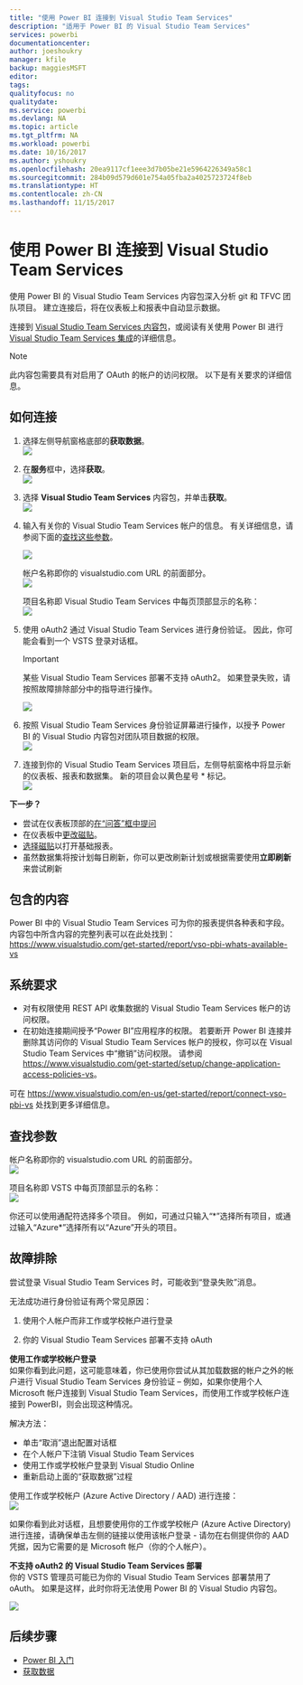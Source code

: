 ```yaml
---
title: "使用 Power BI 连接到 Visual Studio Team Services"
description: "适用于 Power BI 的 Visual Studio Team Services"
services: powerbi
documentationcenter: 
author: joeshoukry
manager: kfile
backup: maggiesMSFT
editor: 
tags: 
qualityfocus: no
qualitydate: 
ms.service: powerbi
ms.devlang: NA
ms.topic: article
ms.tgt_pltfrm: NA
ms.workload: powerbi
ms.date: 10/16/2017
ms.author: yshoukry
ms.openlocfilehash: 20ea9117cf1eee3d7b05be21e5964226349a58c1
ms.sourcegitcommit: 284b09d579d601e754a05fba2a4025723724f8eb
ms.translationtype: HT
ms.contentlocale: zh-CN
ms.lasthandoff: 11/15/2017
---
```

# <a name="connect-to-visual-studio-team-services-with-power-bi"></a>使用 Power BI 连接到 Visual Studio Team Services
使用 Power BI 的 Visual Studio Team Services 内容包深入分析 git 和 TFVC 团队项目。 建立连接后，将在仪表板上和报表中自动显示数据。 

连接到 [Visual Studio Team Services 内容包](https://app.powerbi.com/getdata/services/visual-studio-online)，或阅读有关使用 Power BI 进行 [Visual Studio Team Services 集成](https://powerbi.microsoft.com/integrations/visual_studio_online)的详细信息。

>[!NOTE]
>此内容包需要具有对启用了 OAuth 的帐户的访问权限。 以下是有关要求的详细信息。

## <a name="how-to-connect"></a>如何连接
1. 选择左侧导航窗格底部的**获取数据**。  
   ![](media/service-connect-to-visual-studio/pbi_getdata.png) 
2. 在**服务**框中，选择**获取**。  
   ![](media/service-connect-to-visual-studio/pbi_getservices.png) 
3. 选择 **Visual Studio Team Services** 内容包，并单击**获取**。     
   ![](media/service-connect-to-visual-studio/vsts.png)
4. 输入有关你的 Visual Studio Team Services 帐户的信息。 有关详细信息，请参阅下面的[查找这些参数](#FindingParams)。
   
   ![](media/service-connect-to-visual-studio/pbi_vsosignin.png)
   
   帐户名称即你的 visualstudio.com URL 的前面部分。    
   ![](media/service-connect-to-visual-studio/urlimage.png)
   
   项目名称即 Visual Studio Team Services 中每页顶部显示的名称：  
   ![](media/service-connect-to-visual-studio/projectimage.png)
5. 使用 oAuth2 通过 Visual Studio Team Services 进行身份验证。 因此，你可能会看到一个 VSTS 登录对话框。 
   
   > [!IMPORTANT]
   > 某些 Visual Studio Team Services 部署不支持 oAuth2。  如果登录失败，请按照故障排除部分中的指导进行操作。
   > 
   > 
   
   ![](media/service-connect-to-visual-studio/pbi_vsosignin2.png)
6. 按照 Visual Studio Team Services 身份验证屏幕进行操作，以授予 Power BI 的 Visual Studio 内容包对团队项目数据的权限。   
   ![](media/service-connect-to-visual-studio/vsoauthorizeapp450.png)
7. 连接到你的 Visual Studio Team Services 项目后，左侧导航窗格中将显示新的仪表板、报表和数据集。 新的项目会以黄色星号 \* 标记。  
   ![](media/service-connect-to-visual-studio/visualstudioonline800px.png) 

**下一步？**

* 尝试在仪表板顶部的[在“问答”框中提问](service-q-and-a.md)
* 在仪表板中[更改磁贴](service-dashboard-edit-tile.md)。
* [选择磁贴](service-dashboard-tiles.md)以打开基础报表。
* 虽然数据集将按计划每日刷新，你可以更改刷新计划或根据需要使用**立即刷新**来尝试刷新

## <a name="whats-included"></a>包含的内容
Power BI 中的 Visual Studio Team Services 可为你的报表提供各种表和字段。 内容包中所含内容的完整列表可以在此处找到：<https://www.visualstudio.com/get-started/report/vso-pbi-whats-available-vs>

## <a name="system-requirements"></a>系统要求
* 对有权限使用 REST API 收集数据的 Visual Studio Team Services 帐户的访问权限。  
* 在初始连接期间授予“Power BI”应用程序的权限。 若要断开 Power BI 连接并删除其访问你的 Visual Studio Team Services 帐户的授权，你可以在 Visual Studio Team Services 中“撤销”访问权限。 请参阅 <https://www.visualstudio.com/get-started/setup/change-application-access-policies-vs>。  

可在 <https://www.visualstudio.com/en-us/get-started/report/connect-vso-pbi-vs> 处找到更多详细信息。

<a name="FindingParams"></a>

## <a name="finding-parameters"></a>查找参数
帐户名称即你的 visualstudio.com URL 的前面部分。    
    ![](media/service-connect-to-visual-studio/urlimage.png)

项目名称即 VSTS 中每页顶部显示的名称：  
    ![](media/service-connect-to-visual-studio/projectimage.png)

你还可以使用通配符选择多个项目。 例如，可通过只输入“\*”选择所有项目，或通过输入“Azure\*”选择所有以“Azure”开头的项目。

## <a name="troubleshooting"></a>故障排除
尝试登录 Visual Studio Team Services 时，可能收到“登录失败”消息。

无法成功进行身份验证有两个常见原因：

1) 使用个人帐户而非工作或学校帐户进行登录  

2) 你的 Visual Studio Team Services 部署不支持 oAuth 

**使用工作或学校帐户登录**  
如果你看到此问题，这可能意味着，你已使用你尝试从其加载数据的帐户之外的帐户进行 Visual Studio Team Services 身份验证 – 例如，如果你使用个人 Microsoft 帐户连接到 Visual Studio Team Services，而使用工作或学校帐户连接到 PowerBI，则会出现这种情况。

解决方法：  

* 单击“取消”退出配置对话框  
* 在个人帐户下注销 Visual Studio Team Services  
* 使用工作或学校帐户登录到 Visual Studio Online  
* 重新启动上面的“获取数据”过程 

使用工作或学校帐户 (Azure Active Directory / AAD) 进行连接：  
    ![](media/service-connect-to-visual-studio/vsologinscreen.png)

如果你看到此对话框，且想要使用你的工作或学校帐户 (Azure Active Directory) 进行连接，请确保单击左侧的链接以使用该帐户登录 - 请勿在右侧提供你的 AAD 凭据，因为它需要的是 Microsoft 帐户（你的个人帐户）。

**不支持 oAuth2 的 Visual Studio Team Services 部署**  
你的 VSTS 管理员可能已为你的 Visual Studio Team Services 部署禁用了 oAuth。  如果是这样，此时你将无法使用 Power BI 的 Visual Studio 内容包。 

![](media/service-connect-to-visual-studio/oauth.png)

## <a name="next-steps"></a>后续步骤
* [Power BI 入门](service-get-started.md)
* [获取数据](service-get-data.md)

